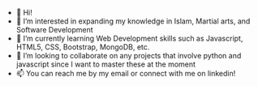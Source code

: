 - 👋 Hi!
- 👀 I’m interested in expanding my knowledge in Islam, Martial arts, and Software Development
- 🌱 I’m currently learning Web Development skills such as Javascript, HTML5, CSS, Bootstrap, MongoDB, etc.
- 💞️ I’m looking to collaborate on any projects that involve python and javascript since I want to master these at the moment
- 📫 You can reach me by my email or connect with me on linkedin!

<!---
SanchRepo/SanchRepo is a ✨ special ✨ repository because its `README.md` (this file) appears on your GitHub profile.
You can click the Preview link to take a look at your changes.
--->
